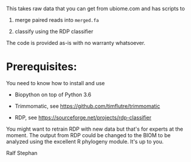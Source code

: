 This takes raw data that you can get from ubiome.com and has scripts to

 1. merge paired reads into `merged.fa`

 2. classify using the RDP classifier

The code is provided as-is with no warranty whatsoever.

Prerequisites:
==============

You need to know how to install and use

 - Biopython on top of Python 3.6

 - Trimmomatic, see https://github.com/timflutre/trimmomatic

 - RDP, see https://sourceforge.net/projects/rdp-classifier

You might want to retrain RDP with new data but that's for experts
at the moment. The output from RDP could be changed to the BIOM to
be analyzed using the excellent R phylogeny module. It's up to you.

Ralf Stephan

